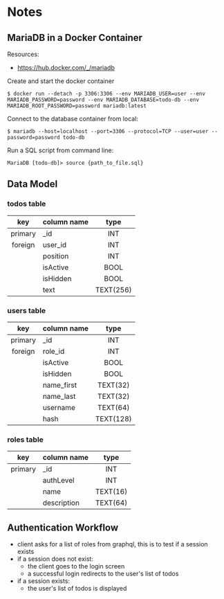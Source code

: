 # Notes

## MariaDB in a Docker Container

Resources:

- https://hub.docker.com/_/mariadb

Create and start the docker container

```
$ docker run --detach -p 3306:3306 --env MARIADB_USER=user --env MARIADB_PASSWORD=password --env MARIADB_DATABASE=todo-db --env MARIADB_ROOT_PASSWORD=password mariadb:latest
```

Connect to the database container from local:

```
$ mariadb --host=localhost --port=3306 --protocol=TCP --user=user --password=password todo-db
```

Run a SQL script from command line:

```
MariaDB [todo-db]> source {path_to_file.sql}
```

## Data Model

### todos table

|   key   | column name |   type    |
| :-----: | ----------- | :-------: |
| primary | \_id        |    INT    |
| foreign | user_id     |    INT    |
|         | position    |    INT    |
|         | isActive    |   BOOL    |
|         | isHidden    |   BOOL    |
|         | text        | TEXT(256) |

### users table

|   key   | column name |    type   |
| :-----: | ----------- | :-------: |
| primary | \_id        |    INT    |
| foreign | role_id     |    INT    |
|         | isActive    |    BOOL   |
|         | isHidden    |    BOOL   |
|         | name_first  |  TEXT(32) |
|         | name_last   |  TEXT(32) |
|         | username    |  TEXT(64) |
|         | hash        | TEXT(128) |

### roles table

|   key   | column name |   type   |
| :-----: | ----------- | :------: |
| primary | \_id        |   INT    |
|         | authLevel   |   INT    |
|         | name        | TEXT(16) |
|         | description | TEXT(64) |

## Authentication Workflow

- client asks for a list of roles from graphql, this is to test if a session
  exists
- if a session does not exist:
  - the client goes to the login screen
  - a successful login redirects to the user's list of todos
- if a session exists:
  - the user's list of todos is displayed
